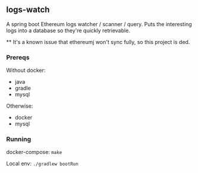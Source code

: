 logs-watch
---
A spring boot Ethereum logs watcher / scanner / query. Puts the interesting logs into a database so they're quickly retrievable.

** It's a known issue that ethereumj won't sync fully, so this project is ded.

### Prereqs
Without docker:
* java
* gradle
* mysql

Otherwise:
* docker
* mysql

### Running
docker-compose:
`make`

Local env: `./gradlew bootRun`
